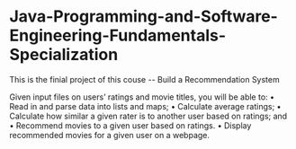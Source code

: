 # Java-Programming-and-Software-Engineering-Fundamentals-Specialization
This is the finial project of this couse -- Build a Recommendation System

Given input files on users’ ratings and movie titles, you will be able to:
•	Read in and parse data into lists and maps;
•	Calculate average ratings;
•	Calculate how similar a given rater is to another user based on ratings; and
•	Recommend movies to a given user based on ratings.
•	Display recommended movies for a given user on a webpage.
